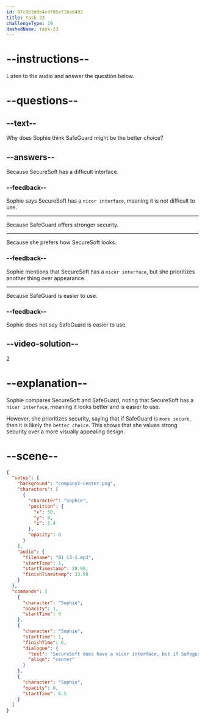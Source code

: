 ```yaml
---
id: 67c963d0b4c4f05ef18a8402
title: Task 23
challengeType: 19
dashedName: task-23
---
```


<!-- (audio) Sophie: SecureSoft does have a nicer interface, but if SafeGuard is more secure, it's probably the better choice. -->

# --instructions--

Listen to the audio and answer the question below.

# --questions--

## --text--

Why does Sophie think SafeGuard might be the better choice?

## --answers--

Because SecureSoft has a difficult interface.

### --feedback--

Sophie says SecureSoft has a `nicer interface`, meaning it is not difficult to use.

---

Because SafeGuard offers stronger security.

---

Because she prefers how SecureSoft looks.

### --feedback--

Sophie mentions that SecureSoft has a `nicer interface`, but she prioritizes another thing over appearance.

---

Because SafeGuard is easier to use.

### --feedback--

Sophie does not say SafeGuard is easier to use.

## --video-solution--

2

# --explanation--

Sophie compares SecureSoft and SafeGuard, noting that SecureSoft has a `nicer interface`, meaning it looks better and is easier to use.

However, she prioritizes security, saying that if SafeGuard is `more secure`, then it is likely the `better choice`. This shows that she values strong security over a more visually appealing design.  

# --scene--

```json
{
  "setup": {
    "background": "company2-center.png",
    "characters": [
      {
        "character": "Sophie",
        "position": {
          "x": 50,
          "y": 0,
          "z": 1.4
        },
        "opacity": 0
      }
    ],
    "audio": {
      "filename": "B1_13-1.mp3",
      "startTime": 1,
      "startTimestamp": 28.98,
      "finishTimestamp": 33.98
    }
  },
  "commands": [
    {
      "character": "Sophie",
      "opacity": 1,
      "startTime": 0
    },
    {
      "character": "Sophie",
      "startTime": 1,
      "finishTime": 6,
      "dialogue": {
        "text": "SecureSoft does have a nicer interface, but if Safeguard is more secure, it's probably the better choice.",
        "align": "center"
      }
    },
    {
      "character": "Sophie",
      "opacity": 0,
      "startTime": 6.5
    }
  ]
}
```
